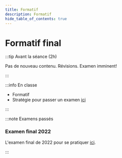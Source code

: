 ```yaml
---
title: Formatif
description: Formatif
hide_table_of_contents: true
---
```


# Formatif final

<Row>

<Column>

:::tip Avant la séance (2h)

Pas de nouveau contenu. Révisions. Examen imminent!

:::

</Column>

<Column>

:::info En classe

- Formatif
- Stratégie pour passer un examen [ici](truc-examen)

:::

</Column>

</Row>

:::note Examens passés

### Examen final 2022

L'examen final de 2022 pour se pratiquer [ici](pathname:///file/final2022).

:::
